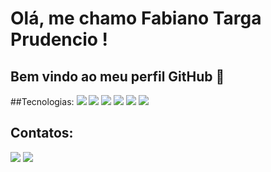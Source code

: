 # Olá, me chamo Fabiano Targa Prudencio ! 
## Bem vindo ao meu perfil GitHub 👋

##Tecnologias:
<img src="https://cdn.jsdelivr.net/gh/devicons/devicon/icons/csharp/csharp-original.svg" /> <img src="https://cdn.jsdelivr.net/gh/devicons/devicon/icons/css3/css3-original.svg" /> <img src="https://cdn.jsdelivr.net/gh/devicons/devicon/icons/dotnetcore/dotnetcore-original.svg" /> <img src="https://cdn.jsdelivr.net/gh/devicons/devicon/icons/html5/html5-original-wordmark.svg" /> <img src="https://cdn.jsdelivr.net/gh/devicons/devicon/icons/mysql/mysql-original-wordmark.svg" /> <img src="https://cdn.jsdelivr.net/gh/devicons/devicon/icons/sqlite/sqlite-original-wordmark.svg" />

## Contatos:

<div>
<a href="https://instagram.com/prudenciofabiano" target="_blank"><img loading="lazy" src="https://img.shields.io/badge/-Instagram-%23E4405F?style=for-the-badge&logo=instagram&logoColor=white" target="_blank"></a>
<a href="https://www.linkedin.com/in/Fabiano Targa Prudencio" target="_blank"><img loading="lazy" src="https://img.shields.io/badge/-LinkedIn-%230077B5?style=for-the-badge&logo=linkedin&logoColor=white" target="_blank"></a>   
</div>
